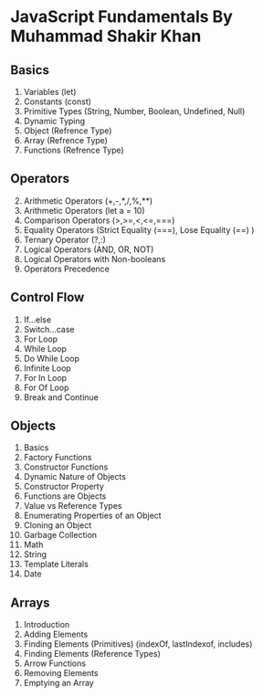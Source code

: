 # JavaScript Fundamentals By Muhammad Shakir Khan
## Basics
1. Variables (let)
2. Constants (const)
3. Primitive Types (String, Number, Boolean, Undefined, Null)
4. Dynamic Typing
5. Object (Refrence Type)
6. Array (Refrence Type)
7. Functions (Refrence Type)

## Operators
2. Arithmetic Operators (+,-,*,/,%,**)
3. Arithmetic Operators (let a = 10)
4. Comparison Operators (>,>=,<,<=,===)
5. Equality Operators (Strict Equality (===), Lose Equality (==) )
6. Ternary Operator (?,:)
7. Logical Operators (AND, OR, NOT)
8. Logical Operators with Non-booleans
10. Operators Precedence

## Control Flow
1. If...else
2. Switch...case
3. For Loop
4. While Loop
5. Do While Loop
6. Infinite Loop
7. For In Loop
8. For Of Loop
9. Break and Continue

## Objects
1. Basics
2. Factory Functions
3. Constructor Functions
4. Dynamic Nature of Objects
5. Constructor Property
6. Functions are Objects
7. Value vs Reference Types
8. Enumerating Properties of an Object
9. Cloning an Object
10. Garbage Collection
11. Math
12. String
13. Template Literals
14. Date

## Arrays
1. Introduction
2. Adding Elements
3. Finding Elements (Primitives) (indexOf, lastIndexof, includes)
4. Finding Elements (Reference Types)
5. Arrow Functions
6. Removing Elements
7. Emptying an Array